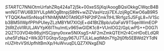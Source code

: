 $START$C7NNiOtmUrfahZRq424aT2j5k+00xeSSjXq/AoogBQsiOkkgCWqcB4BwnNGTWU6B3IYULpMIOgBtnpjS8tN+wZlZVasHzzji7EXJzijRgCKwO6aB9R5YTQQKAwIlSnNsq4YNhMjNMOTAt9D/FNP2tPZmkTtHL1Rrfgz5J5FgL8+lV1Scb3BM5IlWpfPPhPUleyZLzMBYM7XIOjE+d41BtZBpb/u0aFaV9T5qeiWimEOP2tiRtZoVIRULJAVYpK6IThu/mtLv965wGIDK1c8+VUnIOG2/GpLwPS++D0G7i2QZTO3VD4b98yjHSCjqny0oxw5NIXsgS+AF2mZmkQTEH2r4CnHDoELdQRuhe5FzNa2+Wk3DTGGtqv5zgy967U7TJLkLaqtMdn7Yg2tj0fb5EBWd2YTdNnUZHtvVStUpfhItBmXp/HuWvuqDLQZ7XNxg$END$